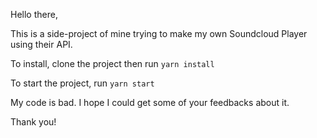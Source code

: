 Hello there,

This is a side-project of mine trying to make my own Soundcloud Player using their API.

To install, clone the project then run
`yarn install`

To start the project, run
`yarn start`

My code is bad. I hope I could get some of your feedbacks about it.

Thank you!
